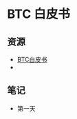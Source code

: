 # BTC 白皮书

## 资源
- [BTC白皮书](https://bitcoin.org/files/bitcoin-paper/bitcoin_zh_cn.pdf)
- 

## 笔记
- 第一天